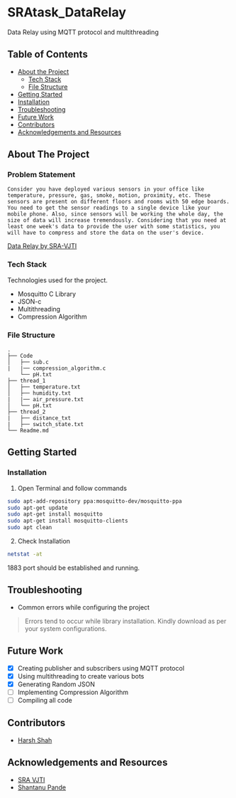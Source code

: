 # SRAtask_DataRelay
Data Relay using MQTT protocol and multithreading 

<!-- TABLE OF CONTENTS -->
## Table of Contents

* [About the Project](#about-the-project)
  * [Tech Stack](#tech-stack)
  * [File Structure](#file-structure)
* [Getting Started](#getting-started)
* [Installation](#installation)
* [Troubleshooting](#troubleshooting)
* [Future Work](#future-work)
* [Contributors](#contributors)
* [Acknowledgements and Resources](#acknowledgements-and-resources)

<!-- ABOUT THE PROJECT -->
## About The Project

### Problem Statement

```
Consider you have deployed various sensors in your office like temperature, pressure, gas, smoke, motion, proximity, etc. These sensors are present on different floors and rooms with 50 edge boards. You need to get the sensor readings to a single device like your mobile phone. Also, since sensors will be working the whole day, the size of data will increase tremendously. Considering that you need at least one week's data to provide the user with some statistics, you will have to compress and store the data on the user's device.
```
<p>
<a href="https://github.com/SRA-VJTI/practice-assignments/blob/master/Data-Relay/data-relay.md">Data Relay by SRA-VJTI</a>
</p>

### Tech Stack
Technologies used for the project.
* Mosquitto C Library
* JSON-c
* Multithreading  
* Compression Algorithm

### File Structure
    .
    ├── Code                 
    │   ├── sub.c
    |   |── compression_algorithm.c 
        └── pH.txt                       
    ├── thread_1                    
    │   ├── temperature.txt          
    │   ├── humidity.txt
    |   |── air_pressure.txt            
    │   └── pH.txt                
    ├── thread_2
    |   ├── distance_txt                   
    |   ├── switch_state.txt
    └── Readme.md
    
    
   
## Getting Started



### Installation
1. Open Terminal and follow commands
```sh
sudo apt-add-repository ppa:mosquitto-dev/mosquitto-ppa
sudo apt-get update
sudo apt-get install mosquitto
sudo apt-get install mosquitto-clients
sudo apt clean
```
2. Check Installation
```sh
netstat -at
```
1883 port should be established and running.


## Troubleshooting
* Common errors while configuring the project
> Errors tend to occur while library installation. Kindly download as per your system configurations.


## Future Work
- [x] Creating publisher and subscribers using MQTT protocol
- [x] Using multithreading to create various bots
- [x] Generating Random JSON
- [ ] Implementing Compression Algorithm
- [ ] Compiling all code

<!-- CONTRIBUTORS -->
## Contributors
* [Harsh Shah](https://github.com/HarshShah03325)

<!-- ACKNOWLEDGEMENTS AND REFERENCES -->
## Acknowledgements and Resources
* [SRA VJTI](http://sra.vjti.info/)
* [Shantanu Pande](https://github.com/shan515)
















    
                    
                    
